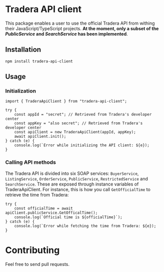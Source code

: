 # Tradera API client

This package enables a user to use the official Tradera API from withing their JavaScript/TypeScript projects.
**At the moment, only a subset of the *PublicService* and *SearchService* has been implemented**.

## Installation

```
npm install tradera-api-client
```

## Usage

### Initialization

```
import { TraderaApiClient } from "tradera-api-client";

try {
    const appId = "secret"; // Retrieved from Tradera's developer center
    const appKey = "also secret"; // Retrieved from Tradera's developer center
    const apiClient = new TraderaApiClient(appId, appKey);
    await apiClient.init();
} catch (e) {
    console.log(`Error while initializing the API client: ${e});
}
```

### Calling API methods

The Tradera API is divided into six SOAP services: `BuyerService`, `ListingService`, `OrderService`, `PublicService`, `RestrictedService` and `SearchService`. These are exposed through instance variables of TraderaApiClient. For instance, this is how you call `GetOfficialTime` to retrieve the time from Tradera:

```
try {
    const officialTime = await apiClient.publicService.GetOfficalTime();
    console.log(`Official time is ${officialTime}`);
} catch (e) {
    console.log(`Error while fetching the time from Tradera: ${e});
}
```

# Contributing

Feel free to send pull requests.
